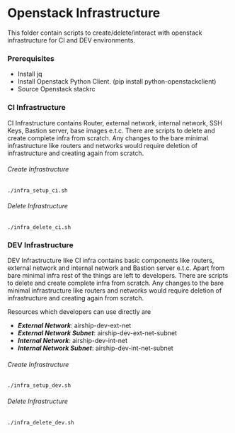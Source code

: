 # Openstack Infrastructure


This folder contain scripts to create/delete/interact with openstack infrastructure for CI and DEV environments.

### Prerequisites

- Install jq
- Install Openstack Python Client. (pip install python-openstackclient)
- Source Openstack stackrc

### CI Infrastructure

CI Infrastructure contains Router, external network, internal network, SSH Keys, Bastion server, base images e.t.c. There are scripts to delete and create complete infra from scratch. Any changes to the bare minimal infrastructure like routers and networks would require deletion of infrastructure and creating again from scratch.

###### Create Infrastructure
	./infra_setup_ci.sh

###### Delete Infrastructure
	./infra_delete_ci.sh


### DEV Infrastructure

DEV Infrastructure like CI infra contains basic components like routers, external network and internal network and Bastion server e.t.c. Apart from bare minimal infra rest of the things are left to developers. There are scripts to delete and create complete infra from scratch. Any changes to the bare minimal infrastructure like routers and networks would require deletion of infrastructure and creating again from scratch.

Resources which developers can use directly are

- ***External Network***: airship-dev-ext-net
- ***External Network Subnet***: airship-dev-ext-net-subnet
- ***Internal Network***: airship-dev-int-net
- ***Internal Network Subnet***: airship-dev-int-net-subnet

###### Create Infrastructure
	./infra_setup_dev.sh

###### Delete Infrastructure
	./infra_delete_dev.sh

